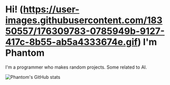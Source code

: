 # Hi! (https://user-images.githubusercontent.com/18350557/176309783-0785949b-9127-417c-8b55-ab5a4333674e.gif) I'm Phantom

I'm a programmer who makes random projects. Some related to AI.

![Phantom's GitHub stats](https://github-readme-stats.vercel.app/api?username=Phantom8015&show_icons=true&theme=radical)
